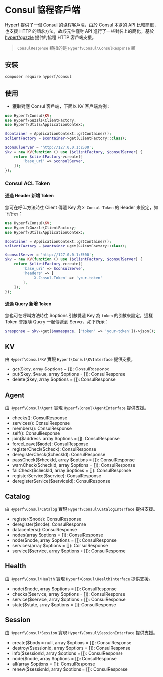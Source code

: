 # Consul 協程客戶端

Hyperf 提供了一個 [Consul](https://www.consul.io/api/index.html) 的協程客戶端，由於 Consul 本身的 API 比較簡單，也支援 HTTP 的請求方法，故該元件僅對 API 進行了一些封裝上的簡化，基於 [hyperf/guzzle](https://github.com/hyperf/guzzle) 提供的協程 HTTP 客戶端支援。

> `ConsulResponse` 類指的是 `Hyperf\Consul\ConsulResponse` 類

## 安裝

```bash
composer require hyperf/consul
```

## 使用

- 獲取對應 Consul 客戶端，下面以 KV 客戶端為例：

```php
use Hyperf\Consul\KV;
use Hyperf\Guzzle\ClientFactory;
use Hyperf\Utils\ApplicationContext;

$container = ApplicationContext::getContainer();
$clientFactory = $container->get(ClientFactory::class);

$consulServer = 'http://127.0.0.1:8500';
$kv = new KV(function () use ($clientFactory, $consulServer) {
    return $clientFactory->create([
        'base_uri' => $consulServer,
    ]);
});
```

### Consul ACL Token

#### 通過 Header 新增 Token

您可在呼叫方法時往 Client 傳遞 Key 為 `X-Consul-Token` 的 Header 來設定，如下所示：

```php
use Hyperf\Consul\KV;
use Hyperf\Guzzle\ClientFactory;
use Hyperf\Utils\ApplicationContext;

$container = ApplicationContext::getContainer();
$clientFactory = $container->get(ClientFactory::class);

$consulServer = 'http://127.0.0.1:8500';
$kv = new KV(function () use ($clientFactory, $consulServer) {
    return $clientFactory->create([
        'base_uri' => $consulServer,
        'headers' => [
            'X-Consul-Token' => 'your-token'
        ],
    ]);
});
```

#### 通過 Query 新增 Token

您也可在呼叫方法時往 $options 引數傳遞 Key 為 `token` 的引數來設定，這樣 Token 會跟隨 Query 一起傳遞到 Server，如下所示：

```php
$response = $kv->get($namespace, ['token' => 'your-token'])->json();
```

## KV

由 `Hyperf\Consul\KV` 實現 `Hyperf\Consul\KVInterface` 提供支援。

- get($key, array $options = []): ConsulResponse
- put($key, $value, array $options = []): ConsulResponse
- delete($key, array $options = []): ConsulResponse

## Agent

由 `Hyperf\Consul\Agent` 實現 `Hyperf\Consul\AgentInterface` 提供支援。

- checks(): ConsulResponse
- services(): ConsulResponse
- members(): ConsulResponse
- self(): ConsulResponse
- join($address, array $options = []): ConsulResponse
- forceLeave($node): ConsulResponse
- registerCheck($check): ConsulResponse
- deregisterCheck($checkId): ConsulResponse
- passCheck($checkId, array $options = []): ConsulResponse
- warnCheck($checkId, array $options = []): ConsulResponse
- failCheck($checkId, array $options = []): ConsulResponse
- registerService($service): ConsulResponse
- deregisterService($serviceId): ConsulResponse

## Catalog

由 `Hyperf\Consul\Catalog` 實現 `Hyperf\Consul\CatalogInterface` 提供支援。

- register($node): ConsulResponse
- deregister($node): ConsulResponse
- datacenters(): ConsulResponse
- nodes(array $options = []): ConsulResponse
- node($node, array $options = []): ConsulResponse
- services(array $options = []): ConsulResponse
- service($service, array $options = []): ConsulResponse

## Health

由 `Hyperf\Consul\Health` 實現 `Hyperf\Consul\HealthInterface` 提供支援。

- node($node, array $options = []): ConsulResponse
- checks($service, array $options = []): ConsulResponse
- service($service, array $options = []): ConsulResponse
- state($state, array $options = []): ConsulResponse

## Session

由 `Hyperf\Consul\Session` 實現 `Hyperf\Consul\SessionInterface` 提供支援。

- create($body = null, array $options = []): ConsulResponse
- destroy($sessionId, array $options = []): ConsulResponse
- info($sessionId, array $options = []): ConsulResponse
- node($node, array $options = []): ConsulResponse
- all(array $options = []): ConsulResponse
- renew($sessionId, array $options = []): ConsulResponse